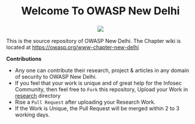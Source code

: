 <h1 align="center">Welcome To OWASP New Delhi</h1>

<h3 align="center"><img src="assets/images/owasp-newdelhi-logo.png"/></h3>

This is the source repository of OWASP New Delhi. The Chapter wiki is located at https://owasp.org/www-chapter-new-delhi

**Contributions**

- Any one can contribute their research, project & articles in any domain of security to OWASP New Delhi.
- If you feel that your work is unique and of great help for the Infosec Community, then feel free to `Fork` this repository, Upload your Work in [research](research) directory
- Rise a `Pull Request` after uploading your Research Work.
- If the Work is Unique, the Pull Request will be merged within 2 to 3 working days.
